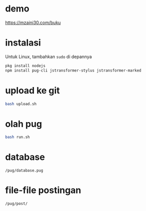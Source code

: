 # demo

<https://mzaini30.com/buku>

# instalasi

Untuk Linux, tambahkan `sudo` di depannya

```bash
pkg install nodejs
npm install pug-cli jstransformer-stylus jstransformer-marked
```

# upload ke git

```bash
bash upload.sh
```

# olah pug

```bash
bash run.sh 
```

# database

```
/pug/database.pug
```

# file-file postingan

```
/pug/post/
```